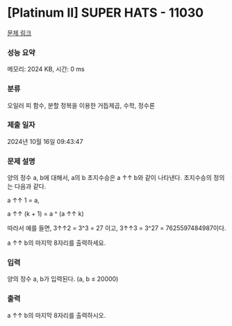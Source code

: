 # [Platinum II] SUPER HATS - 11030 

[문제 링크](https://www.acmicpc.net/problem/11030) 

### 성능 요약

메모리: 2024 KB, 시간: 0 ms

### 분류

오일러 피 함수, 분할 정복을 이용한 거듭제곱, 수학, 정수론

### 제출 일자

2024년 10월 16일 09:43:47

### 문제 설명

<p>양의 정수 a, b에 대해서, a의 b 초지수승은 a ↑↑ b와 같이 나타낸다. 초지수승의 정의는 다음과 같다.</p>

<p>a ↑↑ 1 = a,</p>

<p>a ↑↑ (k + 1) = a ^ (a ↑↑ k)</p>

<p>따라서 예를 들면, 3↑↑2 = 3^3 = 27 이고, 3↑↑3 = 3^27 = 7625597484987이다.</p>

<p>a ↑↑ b의 마지막 8자리를 출력하세요.</p>

### 입력 

 <p>양의 정수 a, b가 입력된다. (a, b ≤ 20000)</p>

### 출력 

 <p>a ↑↑ b의 마지막 8자리를 출력하시오.</p>

